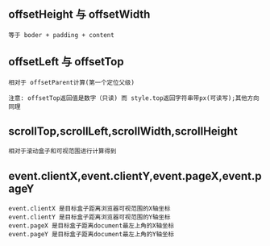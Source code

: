 ## offsetHeight 与 offsetWidth
```
等于 boder + padding + content
```

## offsetLeft 与 offsetTop
```
相对于 offsetParent计算(第一个定位父级)

注意: offsetTop返回值是数字（只读) 而 style.top返回字符串带px(可读写);其他方向同理
```

## scrollTop,scrollLeft,scrollWidth,scrollHeight
```
相对于滚动盒子和可视范围进行计算得到
```

## event.clientX,event.clientY,event.pageX,event.pageY
```
event.clientX 是目标盒子距离浏览器可视范围的X轴坐标
event.clientY 是目标盒子距离浏览器可视范围的Y轴坐标
event.pageX 是目标盒子距离document最左上角的X轴坐标
event.pageY 是目标盒子距离document最左上角的Y轴坐标

```